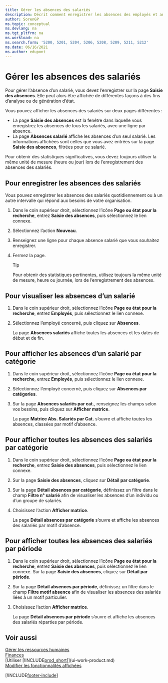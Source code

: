 ```yaml
---
title: Gérer les absences des salariés
description: Décrit comment enregistrer les absences des employés et analyser les statistiques d’absence à l’aide des pages Enregistrement des absences et Absences des employés.
author: SorenGP
ms.topic: conceptual
ms.devlang: na
ms.tgt_pltfrm: na
ms.workload: na
ms.search.form: '5200, 5201, 5204, 5206, 5208, 5209, 5211, 5212'
ms.date: 06/16/2021
ms.author: edupont
---
```

# <a name="manage-employee-absence"></a>Gérer les absences des salariés
Pour gérer l’absence d’un salarié, vous devez l’enregistrer sur la page **Saisie des absences**. Elle peut alors être affichée de différentes façons à des fins d’analyse ou de génération d’état.

Vous pouvez afficher les absences des salariés sur deux pages différentes :

* La page **Saisie des absences** est la fenêtre dans laquelle vous enregistrez les absences de tous les salariés, avec une ligne par absence.
* La page **Absences salarié** affiche les absences d’un seul salarié. Les informations affichées sont celles que vous avez entrées sur la page **Saisie des absences**, filtrées pour ce salarié.

Pour obtenir des statistiques significatives, vous devez toujours utiliser la même unité de mesure (heure ou jour) lors de l’enregistrement des absences des salariés.

## <a name="to-register-employee-absence"></a>Pour enregistrer les absences des salariés
Vous pouvez enregistrer les absences des salariés quotidiennement ou à un autre intervalle qui répond aux besoins de votre organisation.

1. Dans le coin supérieur droit, sélectionnez l’icône **Page ou état pour la recherche**, entrez **Saisie des absences**, puis sélectionnez le lien connexe.
2. Sélectionnez l’action **Nouveau**.
3. Renseignez une ligne pour chaque absence salarié que vous souhaitez enregistrer.
4. Fermez la page.

    > [!Tip]
    > Pour obtenir des statistiques pertinentes, utilisez toujours la même unité de mesure, heure ou journée, lors de l’enregistrement des absences.

## <a name="to-view-an-individual-employees-absence"></a>Pour visualiser les absences d’un salarié
1. Dans le coin supérieur droit, sélectionnez l’icône **Page ou état pour la recherche**, entrez **Employés**, puis sélectionnez le lien connexe.
2. Sélectionnez l’employé concerné, puis cliquez sur **Absences**.

    La page **Absences salariés** affiche toutes les absences et les dates de début et de fin.

## <a name="to-view-an-employees-absence-by-categories"></a>Pour afficher les absences d’un salarié par catégorie
1. Dans le coin supérieur droit, sélectionnez l’icône **Page ou état pour la recherche**, entrez **Employés**, puis sélectionnez le lien connexe.
2. Sélectionnez l’employé concerné, puis cliquez sur **Absences par catégories**.
3. Sur la page **Absences salariés par cat.**, renseignez les champs selon vos besoins, puis cliquez sur **Afficher matrice**.

    La page **Matrice Abs. Salariés par Cat.** s’ouvre et affiche toutes les absences, classées par motif d’absence.

## <a name="to-view-all-employee-absences-by-category"></a>Pour afficher toutes les absences des salariés par catégorie
1. Dans le coin supérieur droit, sélectionnez l’icône **Page ou état pour la recherche**, entrez **Saisie des absences**, puis sélectionnez le lien connexe.
2. Sur la page **Saisie des absences**, cliquez sur **Détail par catégorie**.
3. Sur la page **Détail absences par catégorie**, définissez un filtre dans le champ **Filtre n° salarié** afin de visualiser les absences d’un individu ou d’un groupe de salariés.
4. Choisissez l’action **Afficher matrice**.

    La page **Détail absences par catégorie** s’ouvre et affiche les absences des salariés par motif d’absence.

## <a name="to-view-all-employee-absences-by-period"></a>Pour afficher toutes les absences des salariés par période
1. Dans le coin supérieur droit, sélectionnez l’icône **Page ou état pour la recherche**, entrez **Saisie des absences**, puis sélectionnez le lien connexe.
   Sur la page **Saisie des absences**, cliquez sur **Détail par période**.
2. Sur la page **Détail absences par période**, définissez un filtre dans le champ **Filtre motif absence** afin de visualiser les absences des salariés liées à un motif particulier.
3. Choisissez l’action **Afficher matrice**.

    La page **Détail absences par période** s’ouvre et affiche les absences des salariés réparties par période.

## <a name="see-also"></a>Voir aussi
[Gérer les ressources humaines](hr-manage-human-resources.md)  
[Finances](finance.md)  
[Utiliser [!INCLUDE[prod_short](includes/prod_short.md)]](ui-work-product.md)  
[Modifier les fonctionnalités affichées](ui-experiences.md)


[!INCLUDE[footer-include](includes/footer-banner.md)]
